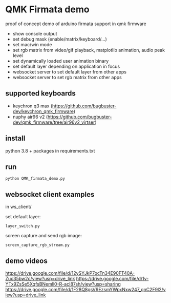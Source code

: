 QMK Firmata demo
================

proof of concept demo of arduino firmata support in qmk firmware

- show console output
- set debug mask (enable/matrix/keyboard/...)
- set mac/win mode
- set rgb matrix from video/gif playback, matplotlib animation, audio peak level
- set dynamically loaded user animation binary
- set default layer depending on application in focus
- websocket server to set default layer from other apps
- websocket server to set rgb matrix from other apps

supported keyboards
-------------------

* keychron q3 max (https://github.com/bugbuster-dev/keychron_qmk_firmware)
* nuphy air96 v2 (https://github.com/bugbuster-dev/qmk_firmware/tree/air96v2_virtser)

install
-------

python 3.8 + packages in requirements.txt

run
---

~~~
python QMK_firmata_demo.py
~~~

websocket client examples
-------------------------

in ws_client/

set default layer:
~~~
layer_switch.py
~~~

screen capture and send rgb image:
~~~
screen_capture_rgb_stream.py
~~~

demo videos
-----------

https://drive.google.com/file/d/12ySYJkP7ocTn34E90FT40A-Zuc35bw2c/view?usp=drive_link
https://drive.google.com/file/d/1v-YTx9ZsSe5XqfsBNemll0-R-acI87sh/view?usp=sharing
https://drive.google.com/file/d/1F28Q8gsV9EzsmYWpxNxw247_gnC2F9l2/view?usp=drive_link
